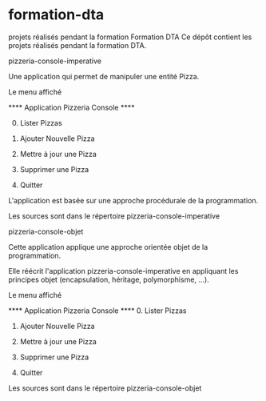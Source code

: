# formation-dta
projets réalisés pendant la formation
Formation DTA
Ce dépôt contient les projets réalisés pendant la formation DTA.

pizzeria-console-imperative

Une application qui permet de manipuler une entité Pizza.

Le menu affiché

**** Application Pizzeria Console ****

0. Lister Pizzas
 
1. Ajouter Nouvelle Pizza

2. Mettre à jour une Pizza

3. Supprimer une Pizza

4. Quitter

L'application est basée sur une approche procédurale de la programmation.

Les sources sont dans le répertoire pizzeria-console-imperative

pizzeria-console-objet

Cette application applique une approche orientée objet de la programmation.

Elle réécrit l'application pizzeria-console-imperative en appliquant les principes objet (encapsulation, héritage, polymorphisme, ...).

Le menu affiché

**** Application Pizzeria Console ****
0. Lister Pizzas

1. Ajouter Nouvelle Pizza

2. Mettre à jour une Pizza

3. Supprimer une Pizza

4. Quitter

Les sources sont dans le répertoire pizzeria-console-objet
